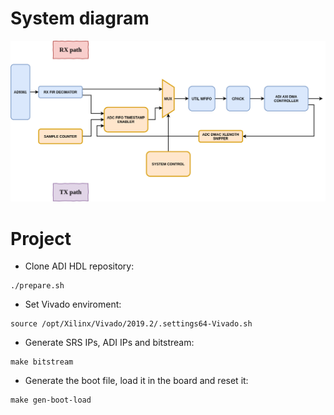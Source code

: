 # System diagram

![System diagram](doc/system.png "System Diagram")


# Project

- Clone ADI HDL repository:

```{bash}
./prepare.sh
```

- Set Vivado enviroment:

```{bash}
source /opt/Xilinx/Vivado/2019.2/.settings64-Vivado.sh
```

- Generate SRS IPs, ADI IPs and bitstream:

```{bash}
make bitstream
```

- Generate the boot file, load it in the board and reset it:

```{bash}
make gen-boot-load
```